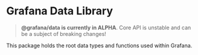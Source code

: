 # Grafana Data Library

> **@grafana/data is currently in ALPHA**. Core API is unstable and can be a subject of breaking changes!

This package holds the root data types and functions used within Grafana.
